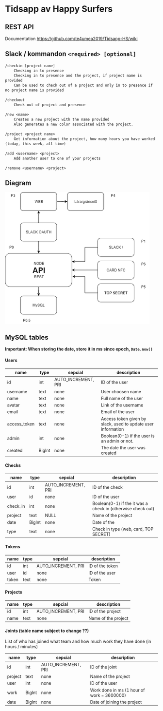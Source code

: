 # Tidsapp av Happy Surfers

## REST API
Documentation https://github.com/te4umea2019/Tidsapp-HS/wiki

## Slack / kommandon `<required> [optional]`

    /checkin [project name]
        Checking in to presence
        Checking in to presence and the project, if project name is provided
        Can be used to check out of a project and only in to presence if no project name is provided
        
    /checkout
        Check out of project and presence

    /new <name>
        Creates a new project with the name provided
        Also generates a new color associated with the project.

    /project <project name>
        Get information about the project, how many hours you have worked (today, this week, all time)

    /add <username> <project> 
        Add another user to one of your projects
        
    /remove <username> <project> 


## Diagram
![](img/diagram.png)


## MySQL tables

**Important: When storing the date, store it in ms since epoch, ```Date.now()```**

#### Users
name | type | sepcial | description
--- | --- | --- | ---
id | int | AUTO_INCREMENT, PRI | ID of the user
username | text |none | User choosen name
name | text | none | Full name of the user
avatar | text | none | Link of the username
email | text | none | Email of the user
access_token | text | none | Access token given by slack, used to update user information
admin | int | none | Boolean(0-1) if the user is an admin or not.
created | BigInt | none | The date the user was created

#### Checks
name | type | sepcial | description
--- | --- | --- | ---
id | int | AUTO_INCREMENT, PRI | ID of the check
user | id |none | ID of the user
check_in | int | none | Boolean(0-1) if the it was a check in (otherwise check out)
project | text | NULL | Name of the project
date | BigInt | none | Date of the
type | text | none | Check in type (web, card, TOP SECRET)

#### Tokens

name | type | sepcial | description
--- | --- | --- | ---
id | int | AUTO_INCREMENT, PRI | ID of the token
user | id |none | ID of the user
token | text | none | Token

#### Projects

name | type | sepcial | description
--- | --- | --- | ---
id | int | AUTO_INCREMENT, PRI | ID of the project
name | text | none | Name of the project

#### Joints (table name subject to change ??)
List of who has joined what team and how much work they have done (in hours / minutes)

name | type | sepcial | description
--- | --- | --- | ---
id | int | AUTO_INCREMENT, PRI | ID of the joint
project | text | none | Name of the project
user | int | none | ID of the user
work | BigInt | none | Work done in ms (1 hour of work = 3600000)
date | BigInt | none | Date of joining the project
